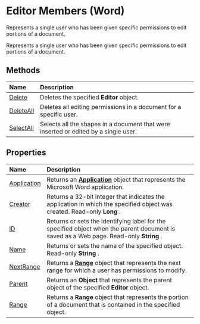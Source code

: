 
# Editor Members (Word)
Represents a single user who has been given specific permissions to edit portions of a document. 

Represents a single user who has been given specific permissions to edit portions of a document. 


## Methods



|**Name**|**Description**|
|:-----|:-----|
|[Delete](fd6dbbae-8d9e-0f3a-723a-e8156aa7954d.md)|Deletes the specified  **Editor** object.|
|[DeleteAll](81e69276-99f8-6525-2b45-c9e63feb1c53.md)|Deletes all editing permissions in a document for a specific user.|
|[SelectAll](b436cd25-ae9e-9344-4279-4600f0df9433.md)|Selects all the shapes in a document that were inserted or edited by a single user.|

## Properties



|**Name**|**Description**|
|:-----|:-----|
|[Application](f688e2ba-ae9c-d996-2217-90aac458d01e.md)|Returns an  **[Application](d1cf6f8f-4e88-bf01-93b4-90a83f79cb44.md)** object that represents the Microsoft Word application.|
|[Creator](53a7bbca-98ff-18f1-8e9c-7c738aa1d493.md)|Returns a 32-bit integer that indicates the application in which the specified object was created. Read-only  **Long** .|
|[ID](53033208-2deb-904d-78cd-26abb546d0b0.md)|Returns or sets the identifying label for the specified object when the parent document is saved as a Web page. Read-only  **String** .|
|[Name](986196b8-d903-4e29-c689-f64b235a6c9a.md)|Returns or sets the name of the specified object. Read-only  **String** .|
|[NextRange](64c34fd4-2ce8-7d86-0981-1266fe0c7d56.md)|Returns a  **[Range](15a7a1c4-5f3f-5b6e-60e9-29688de3f274.md)** object that represents the next range for which a user has permissions to modify.|
|[Parent](756b7e35-e80f-f200-cfb9-27077e66d3f1.md)|Returns an  **Object** that represents the parent object of the specified **Editor** object.|
|[Range](a09abe23-cc64-2fda-682d-7d2825a9e5fb.md)|Returns a  **Range** object that represents the portion of a document that is contained in the specified object.|
